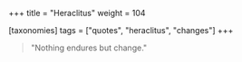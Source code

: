 +++
title = "Heraclitus"
weight = 104

[taxonomies]
tags = ["quotes", "heraclitus", "changes"]
+++

> "Nothing endures but change."
